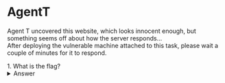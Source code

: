 # AgentT

Agent T uncovered this website, which looks innocent enough, but something seems off about how the server responds...
<br>
After deploying the vulnerable machine attached to this task, please wait a couple of minutes for it to respond.

</hr>
1. What is the flag?
<details>
<summary>Answer</summary>
flag{4127d0530abf16d6d23973e3df8dbecb}, its in the headers
</details>

